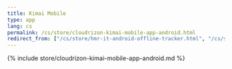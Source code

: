```yaml
---
title: Kimai Mobile
type: app 
lang: cs
permalink: /cs/store/cloudrizon-kimai-mobile-app-android.html
redirect_from: ["/cs/store/hmr-it-android-offline-tracker.html", "/cs/store/mr-software-android-offline-tracker.html"]
---
```


{% include store/cloudrizon-kimai-mobile-app-android.md %}
